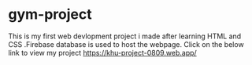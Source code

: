 # gym-project
This is my first web devlopment project i made after learning HTML  and CSS .Firebase database is used to host the webpage. Click on the below link to view my project   https://khu-project-0809.web.app/
